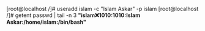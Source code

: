 [root@localhost /]# useradd islam -c "Islam Askar" -p islam 
[root@localhost /]# getent passwd | tail -n 3
**"islam:x:1010:1010:Islam Askar:/home/islam:/bin/bash"**
